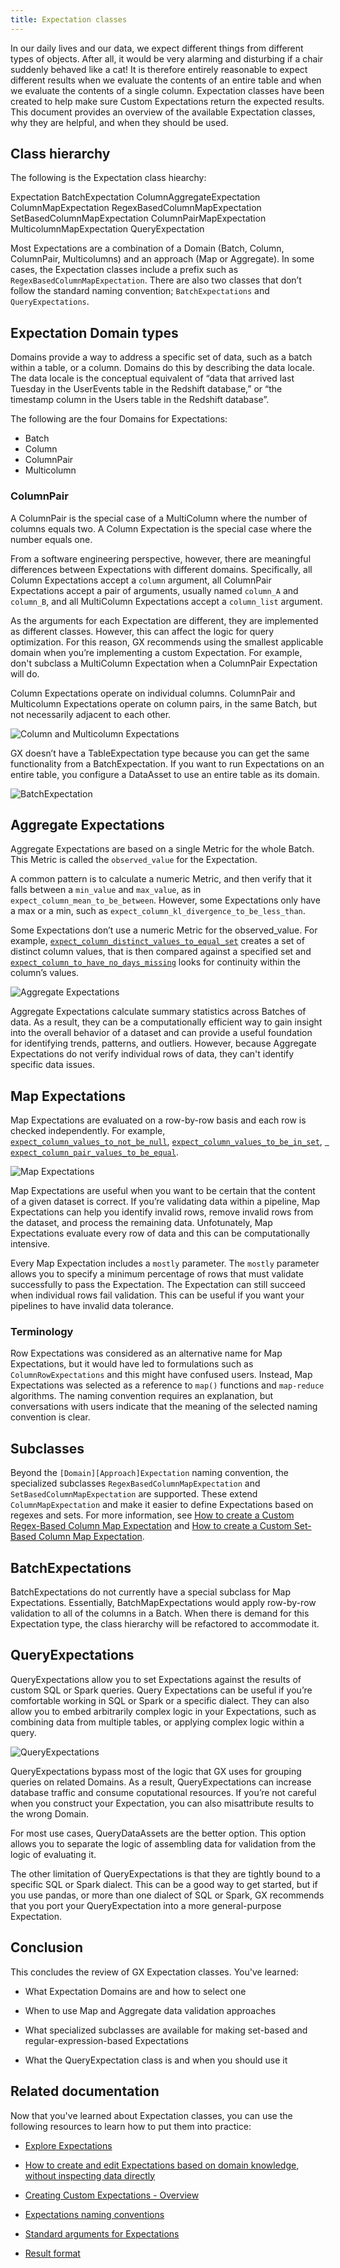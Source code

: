 ```yaml
---
title: Expectation classes
---
```


In our daily lives and our data, we expect different things from different types of objects. After all, it would be very alarming and disturbing if a chair suddenly behaved like a cat! It is therefore entirely reasonable to expect different results when we evaluate the contents of an entire table and when we evaluate the contents of a single column. Expectation classes have been created to help make sure Custom Expectations return the expected results. This document provides an overview of the available Expectation classes, why they are helpful, and when they should be used.

## Class hierarchy

The following is the Expectation class hiearchy:

Expectation
    BatchExpectation
        ColumnAggregateExpectation
        ColumnMapExpectation
            RegexBasedColumnMapExpectation
            SetBasedColumnMapExpectation
        ColumnPairMapExpectation
        MulticolumnMapExpectation
        QueryExpectation

Most Expectations are a combination of a Domain (Batch, Column, ColumnPair, Multicolumns) and an approach (Map or Aggregate). In some cases, the Expectation classes include a prefix such as `RegexBasedColumnMapExpectation`. There are also two classes that don’t follow the standard naming convention; `BatchExpectations` and `QueryExpectations`.

## Expectation Domain types

Domains provide a way to address a specific set of data, such as a batch within a table, or a column. Domains do this by describing the data locale. The data locale is the conceptual equivalent of “data that arrived last Tuesday in the UserEvents table in the Redshift database,” or “the timestamp column in the Users table in the Redshift database”.

The following are the four Domains for Expectations:

- Batch
- Column
- ColumnPair
- Multicolumn

### ColumnPair

A ColumnPair is the special case of a MultiColumn where the number of columns equals two. A Column Expectation is the special case where the number equals one.

From a software engineering perspective, however, there are meaningful differences between Expectations with different domains. Specifically, all Column Expectations accept a `column` argument, all ColumnPair Expectations accept a pair of arguments, usually named `column_A` and `column_B`, and all MultiColumn Expectations accept a `column_list` argument.

As the arguments for each Expectation are different, they are implemented as different classes. However, this can affect the logic for query optimization. For this reason, GX recommends using the smallest applicable domain when you’re implementing a custom Expectation. For example, don't subclass a MultiColumn Expectation when a ColumnPair Expectation will do.

Column Expectations operate on individual columns. ColumnPair and Multicolumn Expectations operate on column pairs, in the same Batch, but not necessarily adjacent to each other.

![Column and Multicolumn Expectations](../images/domain_types1.png)

GX doesn’t have a TableExpectation type because you can get the same functionality from a BatchExpectation. If you want to run Expectations on an entire table, you configure a DataAsset to use an entire table as its domain.

![BatchExpectation](../images/batch_expectation.png)

## Aggregate Expectations

Aggregate Expectations are based on a single Metric for the whole Batch. This Metric is called the `observed_value` for the Expectation. 

A common pattern is to calculate a numeric Metric, and then verify that it falls between a `min_value` and `max_value`, as in `expect_column_mean_to_be_between`. However, some Expectations only have a max or a min, such as `expect_column_kl_divergence_to_be_less_than`. 

Some Expectations don’t use a numeric Metric for the observed_value. For example, [`expect_column_distinct_values_to_equal_set`](https://greatexpectations.io/expectations/expect_column_distinct_values_to_equal_set?filterType=Backend%20support&gotoPage=1&showFilters=true&viewType=Summary) creates a set of distinct column values, that is then compared against a specified set and [`expect_column_to_have_no_days_missing`](https://greatexpectations.io/expectations/expect_column_distinct_values_to_equal_set?filterType=Backend%20support&gotoPage=1&showFilters=true&viewType=Summary) looks for continuity within the column’s values.

![Aggregate Expectations](../images/aggregate_expectations.png)

Aggregate Expectations calculate summary statistics across Batches of data. As a result, they can be a computationally efficient way to gain insight into the overall behavior of a dataset and can provide a useful foundation for identifying trends, patterns, and outliers. However, because Aggregate Expectations do not verify individual rows of data, they can't identify specific data issues.

## Map Expectations

Map Expectations are evaluated on a row-by-row basis and each row is checked independently. For example, [`expect_column_values_to_not_be_null`](https://greatexpectations.io/expectations/expect_column_values_to_not_be_null?filterType=Backend%20support&gotoPage=1&showFilters=true&viewType=Summary), [`expect_column_values_to_be_in_set`](https://greatexpectations.io/expectations/expect_column_values_to_not_be_null?filterType=Backend%20support&gotoPage=1&showFilters=true&viewType=Summary), [` expect_column_pair_values_to_be_equal`](https://greatexpectations.io/expectations/expect_column_pair_values_to_be_equal?filterType=Backend%20support&gotoPage=1&showFilters=true&viewType=Summary).

![Map Expectations](../images/map_expectations.png)

Map Expectations are useful when you want to be certain that the content of a given dataset is correct. If you’re validating data within a pipeline, Map Expectations can help you identify invalid rows, remove invalid rows from the dataset, and process the remaining data. Unfotunately, Map Expectations evaluate every row of data and this can be computationally intensive.

Every Map Expectation includes a `mostly` parameter. The `mostly` parameter allows you to specify a minimum percentage of rows that must validate successfully to pass the Expectation. The Expectation can still succeed when individual rows fail validation. This can be useful if you want your pipelines to have invalid data tolerance.

### Terminology

Row Expectations was considered as an alternative name for Map Expectations, but it would have led to formulations such as `ColumnRowExpectations` and this might have confused users. Instead, Map Expectations was selected as a reference to `map()` functions and `map-reduce` algorithms. The naming convention requires an explanation, but conversations with users indicate that the meaning of the selected naming convention is clear.  

## Subclasses

Beyond the `[Domain][Approach]Expectation` naming convention, the specialized subclasses `RegexBasedColumnMapExpectation` and `SetBasedColumnMapExpectation` are supported. These extend `ColumnMapExpectation` and make it easier to define Expectations based on regexes and sets. For more information, see [How to create a Custom Regex-Based Column Map Expectation](../guides/expectations/creating_custom_expectations/how_to_create_custom_regex_based_column_map_expectations.md) and [How to create a Custom Set-Based Column Map Expectation](../guides/expectations/creating_custom_expectations/how_to_create_custom_set_based_column_map_expectations.md).

## BatchExpectations

BatchExpectations do not currently have a special subclass for Map Expectations. Essentially, BatchMapExpectations would apply row-by-row validation to all of the columns in a Batch. When there is demand for this Expectation type, the class hierarchy will be refactored to accommodate it.

## QueryExpectations

QueryExpectations allow you to set Expectations against the results of custom SQL or Spark queries. Query Expectations can be useful if you’re comfortable working in SQL or Spark or a specific dialect. They can also allow you to embed arbitrarily complex logic in your Expectations, such as combining data from multiple tables, or applying complex logic within a query.

![QueryExpectations](../images/query_expectations.png)

QueryExpectations bypass most of the logic that GX uses for grouping queries on related Domains. As a result, QueryExpectations can increase database traffic and consume coputational resources. If you’re not careful when you construct your Expectation, you can also misattribute results to the wrong Domain.

For most use cases, QueryDataAssets are the better option. This option allows you to separate the logic of assembling data for validation from the logic of evaluating it.

The other limitation of QueryExpectations is that they are tightly bound to a specific SQL or Spark dialect. This can be a good way to get started, but if you use pandas, or more than one dialect of SQL or Spark, GX recommends that you port your QueryExpectation into a more general-purpose Expectation.

## Conclusion

This concludes the review of GX Expectation classes. You've learned:

- What Expectation Domains are and how to select one

- When to use Map and Aggregate data validation approaches

- What specialized subclasses are available for making set-based and regular-expression-based Expectations

- What the QueryExpectation class is and when you should use it

## Related documentation

Now that you've learned about Expectation classes, you can use the following resources to learn how to put them into practice:

- [Explore Expectations](https://greatexpectations.io/expectations/?filterType=Backend%20support&gotoPage=1&showFilters=true&viewType=Summary)

- [How to create and edit Expectations based on domain knowledge, without inspecting data directly](../guides/expectations/how_to_create_and_edit_expectations_based_on_domain_knowledge_without_inspecting_data_directly.md)

- [Creating Custom Expectations - Overview](../guides/expectations/creating_custom_expectations/overview.md)

- [Expectations naming conventions](../contributing/style_guides/code_style.md#expectations)

- [Standard arguments for Expectations](../reference/expectations/standard_arguments.md)

- [Result format](../reference/expectations/result_format.md)
